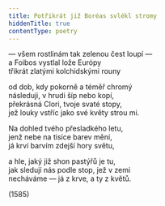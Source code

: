 ```yaml
---
title: Potřikrát již Boréas svlékl stromy
hiddenTitle: true
contentType: poetry
---
```


<section>

— všem rostlinám tak zelenou čest loupí —  
a Foibos vystlal lože Európy  
třikrát zlatými kolchidskými rouny

od dob, kdy pokorně a téměř chromý  
následuji, v hrudi šíp nebo kopí,  
překrásná Clori, tvoje svaté stopy,  
jež louky vstříc jako své květy strou mi.

Na dohled tvého přesladkého letu,  
jenž nebe na tisíce barev mění,  
já krví barvím zdejší hory světu,

a hle, jaký již shon pastýřů je tu,  
jak sledují nás podle stop, jež v zemi  
necháváme — já z krve, a ty z květů.

(1585)

</section>
